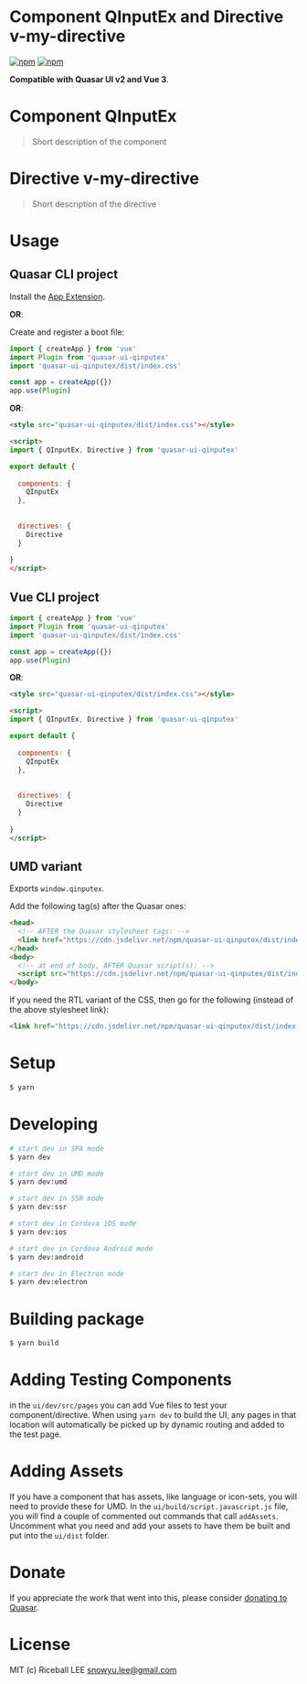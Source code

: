 # Component QInputEx and Directive v-my-directive

[![npm](https://img.shields.io/npm/v/quasar-ui-qinputex.svg?label=quasar-ui-qinputex)](https://www.npmjs.com/package/quasar-ui-qinputex)
[![npm](https://img.shields.io/npm/dt/quasar-ui-qinputex.svg)](https://www.npmjs.com/package/quasar-ui-qinputex)

**Compatible with Quasar UI v2 and Vue 3**.


# Component QInputEx
> Short description of the component



# Directive v-my-directive
> Short description of the directive


# Usage

## Quasar CLI project


Install the [App Extension](../app-extension).

**OR**:


Create and register a boot file:

```js
import { createApp } from 'vue'
import Plugin from 'quasar-ui-qinputex'
import 'quasar-ui-qinputex/dist/index.css'

const app = createApp({})
app.use(Plugin)
```

**OR**:

```html
<style src="quasar-ui-qinputex/dist/index.css"></style>

<script>
import { QInputEx, Directive } from 'quasar-ui-qinputex'

export default {
  
  components: {
    QInputEx
  },
  
  
  directives: {
    Directive
  }
  
}
</script>
```

## Vue CLI project

```js
import { createApp } from 'vue'
import Plugin from 'quasar-ui-qinputex'
import 'quasar-ui-qinputex/dist/index.css'

const app = createApp({})
app.use(Plugin)
```

**OR**:

```html
<style src="quasar-ui-qinputex/dist/index.css"></style>

<script>
import { QInputEx, Directive } from 'quasar-ui-qinputex'

export default {
  
  components: {
    QInputEx
  },
  
  
  directives: {
    Directive
  }
  
}
</script>
```

## UMD variant

Exports `window.qinputex`.

Add the following tag(s) after the Quasar ones:

```html
<head>
  <!-- AFTER the Quasar stylesheet tags: -->
  <link href="https://cdn.jsdelivr.net/npm/quasar-ui-qinputex/dist/index.min.css" rel="stylesheet" type="text/css">
</head>
<body>
  <!-- at end of body, AFTER Quasar script(s): -->
  <script src="https://cdn.jsdelivr.net/npm/quasar-ui-qinputex/dist/index.umd.min.js"></script>
</body>
```
If you need the RTL variant of the CSS, then go for the following (instead of the above stylesheet link):
```html
<link href="https://cdn.jsdelivr.net/npm/quasar-ui-qinputex/dist/index.rtl.min.css" rel="stylesheet" type="text/css">
```

# Setup
```bash
$ yarn
```

# Developing
```bash
# start dev in SPA mode
$ yarn dev

# start dev in UMD mode
$ yarn dev:umd

# start dev in SSR mode
$ yarn dev:ssr

# start dev in Cordova iOS mode
$ yarn dev:ios

# start dev in Cordova Android mode
$ yarn dev:android

# start dev in Electron mode
$ yarn dev:electron
```

# Building package
```bash
$ yarn build
```

# Adding Testing Components
in the `ui/dev/src/pages` you can add Vue files to test your component/directive. When using `yarn dev` to build the UI, any pages in that location will automatically be picked up by dynamic routing and added to the test page.

# Adding Assets
If you have a component that has assets, like language or icon-sets, you will need to provide these for UMD. In the `ui/build/script.javascript.js` file, you will find a couple of commented out commands that call `addAssets`. Uncomment what you need and add your assets to have them be built and put into the `ui/dist` folder.

# Donate
If you appreciate the work that went into this, please consider [donating to Quasar](https://donate.quasar.dev).

# License
MIT (c) Riceball LEE <snowyu.lee@gmail.com>
